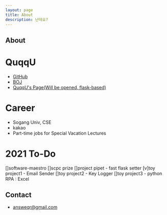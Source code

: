 ```yaml
---
layout: page
title: About
description: 난데요?
---
```


## About

# QuqqU
- [GitHub](https://github.com/QuqqU)
- [BOJ](https://www.acmicpc.net/user/QuqqU)
- [QuqqU's Page(Will be opened, flask-based)](#)

# Career
- Sogang Univ, CSE
- kakao
- Part-time jobs for Special Vacation Lectures

# 2021 To-Do
[]software-maestro
[]scpc prize
[]project pipet - fast flask setter
[v]toy project1 - Email Sender
[]toy project2 - Key Logger
[]toy project3 - python RPA : Excel


## Contact
- answeqr@gmail.com
